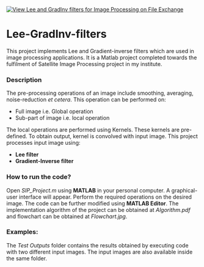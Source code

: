 [![View Lee and GradInv filters for Image Processing on File Exchange](https://www.mathworks.com/matlabcentral/images/matlab-file-exchange.svg)](https://in.mathworks.com/matlabcentral/fileexchange/108259-lee-and-gradinv-filters-for-image-processing)

# Lee-GradInv-filters
This project implements Lee and Gradient-inverse filters which are used in image processing applications. It is a Matlab project completed towards the fulfilment of Satellite Image Processing project in my institute.

### Description
The pre-processing operations of an image include smoothing, averaging, noise-reduction _et cetera_.
This operation can be performed on:
 * Full image i.e. Global operation
 * Sub-part of image i.e. local operation
 
The local operations are performed using Kernels. These kernels are pre-defined.
To obtain output, kernel is convolved with input image. This project processes input image using:
 * **Lee filter**
 * **Gradient-Inverse filter**


### How to run the code?
Open _SIP_Project.m_ using **MATLAB** in your personal computer. A graphical-user interface will appear. Perform the required operations
on the desired image. The code can be further modified using **MATLAB Editor**. The implementation algorithm of the project can be obtained at _Algorithm.pdf_ and flowchart can be obtained at _Flowchart.jpg_.

### Examples:
The _Test Outputs_ folder contains the results obtained by executing code with two different input images. The input images are also available inside the same folder.
